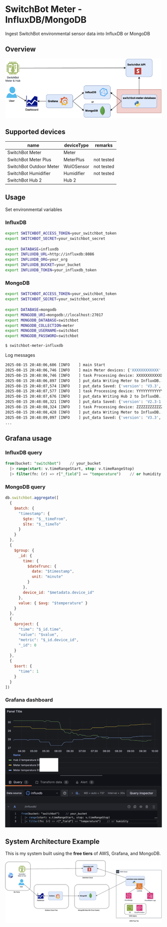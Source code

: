 # SwitchBot Meter - InfluxDB/MongoDB

Ingest SwitchBot environmental sensor data into InfluxDB or MongoDB

## Overview

![Overview](images/overview.png)

## Supported devices

| name                    | deviceType | remarks    |
|-------------------------|------------|------------|
| SwitchBot Meter         | Meter      |            |
| SwitchBot Meter Plus    | MeterPlus  | not tested |
| SwitchBot Outdoor Meter | WoIOSensor | not tested |
| SwitchBot Humidifier    | Humidifier | not tested |
| SwitchBot Hub 2         | Hub 2      |            |

## Usage

Set environmental variables

### InfluxDB

```sh
export SWITCHBOT_ACCESS_TOKEN=your_switchbot_token
export SWITCHBOT_SECRET=your_switchbot_secret

export DATABASE=influxdb
export INFLUXDB_URL=http://influxdb:8086
export INFLUXDB_ORG=your_org
export INFLUXDB_BUCKET=your_bucket
export INFLUXDB_TOKEN=your_influxdb_token
```

### MongoDB

```sh
export SWITCHBOT_ACCESS_TOKEN=your_switchbot_token
export SWITCHBOT_SECRET=your_switchbot_secret

export DATABASE=mongodb
export MONGODB_URI=mongodb://localhost:27017
export MONGODB_DATABASE=switchbot
export MONGODB_COLLECTION=meter
export MONGODB_USERNAME=switchbot
export MONGODB_PASSWORD=switchbot
```

```sh
$ switchbot-meter-influxdb
```

Log messages

```sh
2025-08-15 20:48:06,606 [INFO    ] main Start
2025-08-15 20:48:06,746 [INFO    ] main Meter devices: {'XXXXXXXXXXXX': 'Meter', 'YYYYYYYYYYYY': 'Hub 2', 'ZZZZZZZZZZZZ': 'Meter'}
2025-08-15 20:48:06,746 [INFO    ] task Processing device: XXXXXXXXXXXX
2025-08-15 20:48:06,897 [INFO    ] put_data Writing Meter to InfluxDB...
2025-08-15 20:48:07,574 [INFO    ] put_data Saved: {'version': 'V3.3', 'temperature': '27.6', 'battery': 100, 'humidity': 55, 'device_id': 'XXXXXXXXXXXX', 'device_type': 'meter', 'hub_device_id': 'YYYYYYYYYYYY'}
2025-08-15 20:48:07,577 [INFO    ] task Processing device: YYYYYYYYYYYY
2025-08-15 20:48:07,676 [INFO    ] put_data Writing Hub 2 to InfluxDB...
2025-08-15 20:48:08,321 [INFO    ] put_data Saved: {'version': 'V2.3-1.4', 'temperature': '27.2', 'light_level': 12, 'humidity': 71, 'device_id': 'YYYYYYYYYYYY', 'device_type': 'hub2', 'hub_device_id': 'YYYYYYYYYYYY'}
2025-08-15 20:48:08,324 [INFO    ] task Processing device: ZZZZZZZZZZZZ
2025-08-15 20:48:08,428 [INFO    ] put_data Writing Meter to InfluxDB...
2025-08-15 20:48:09,097 [INFO    ] put_data Saved: {'version': 'V3.3', 'temperature': '24.5', 'battery': 100, 'humidity': 62, 'device_id': 'ZZZZZZZZZZZZ', 'device_type': 'meter', 'hub_device_id': 'YYYYYYYYYYYY'}
...
```

## Grafana usage

### InfluxDB query

```sql
from(bucket: "switchbot")    // your_bucket
  |> range(start: v.timeRangeStart, stop: v.timeRangeStop)
  |> filter(fn: (r) => r["_field"] == "temperature")    // or humidity
```

### MongoDB query

```javascript
db.switchbot.aggregate([
  {
    $match: {
      "timestamp": {
        $gte: "$__timeFrom",
        $lte: "$__timeTo"
      }
    }
  },
  {
    $group: {
      _id: {
        time: {
          $dateTrunc: {
            date: "$timestamp",
            unit: "minute"
          }
        },
        device_id: "$metadata.device_id"
      },
      value: { $avg: "$temperature" }
    }
  },
  {
    $project: {
      "time": "$_id.time",
      "value": "$value",
      "metric": "$_id.device_id",
      "_id": 0
    }
  },
  {
    $sort: {
      "time": 1
    }
  }
])
```

### Grafana dashboard

![Grafana](images/grafana-influx-switchbot.png)

## System Architecture Example

This is my system built using the **free tiers** of AWS, Grafana, and MongoDB.

![](images/my-system.png)
